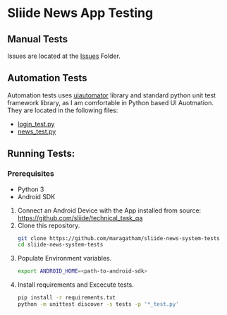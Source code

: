 # Sliide News App Testing

## Manual Tests
Issues are located at the [Issues](Issues) Folder.

## Automation Tests
Automation tests uses [uiautomator](https://github.com/xiaocong/uiautomator) library and standard python unit test framework library, as I am comfortable in Python based UI Auotmation. They are located in the following files:  
* [login_test.py](tests/system/login_test.py)
* [news_test.py](tests/system/news_test.py)

## Running Tests:
### Prerequisites
* Python 3
* Android SDK

1. Connect an Android Device with the App installed from source: https://github.com/sliide/technical_task_qa
2. Clone this repository.  
    ```bash
    git clone https://github.com/maragatham/sliide-news-system-tests
    cd sliide-news-system-tests
    ```
3. Populate Environment variables.
    ```bash
    export ANDROID_HOME=<path-to-android-sdk>
    ```
4. Install requirements and Excecute tests.
   ```bash
   pip install -r requirements.txt
   python -m unittest discover -s tests -p '*_test.py'
   ```

